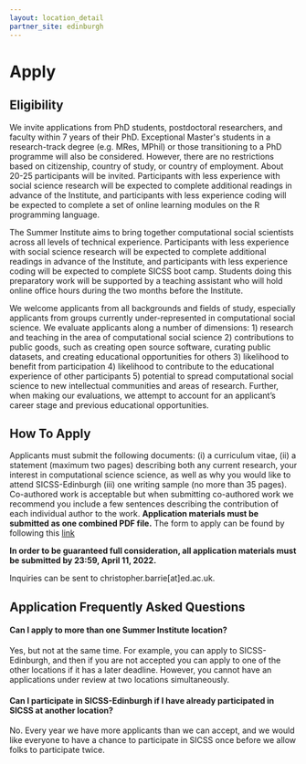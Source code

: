 ```yaml
---
layout: location_detail
partner_site: edinburgh
---
```


# Apply

## Eligibility


We invite applications from PhD students, postdoctoral researchers, and faculty within 7 years of their PhD. Exceptional Master's students in a research-track degree (e.g. MRes, MPhil) or those transitioning to a PhD programme will also be considered. However, there are no restrictions based on citizenship, country of study, or country of employment. About 20-25 participants will be invited. Participants with less experience with social science research will be expected to complete additional readings in advance of the Institute, and participants with less experience coding will be expected to complete a set of online learning modules on the R programming language.

The Summer Institute aims to bring together computational social scientists across all levels of technical experience. Participants with less experience with social science research will be expected to complete additional readings in advance of the Institute, and participants with less experience coding will be expected to complete SICSS boot camp. Students doing this preparatory work will be supported by a teaching assistant who will hold online office hours during the two months before the Institute.

We welcome applicants from all backgrounds and fields of study, especially applicants from groups currently under-represented in computational social science. We evaluate applicants along a number of dimensions: 1) research and teaching in the area of computational social science 2) contributions to public goods, such as creating open source software, curating public datasets, and creating educational opportunities for others 3) likelihood to benefit from participation 4) likelihood to contribute to the educational experience of other participants 5) potential to spread computational social science to new intellectual communities and areas of research. Further, when making our evaluations, we attempt to account for an applicant’s career stage and previous educational opportunities.

## How To Apply

Applicants must submit the following documents: (i) a curriculum vitae, (ii) a statement (maximum two pages) describing both any current research, your interest in computational science science, as well as why you would like to attend SICSS-Edinburgh (iii) one writing sample (no more than 35 pages). Co-authored work is acceptable but when submitting co-authored work we recommend you include a few sentences describing the contribution of each individual author to the work. **Application materials must be submitted as one combined PDF file.** The form to apply can be found by following this [link](https://edinburgh.eu.qualtrics.com/jfe/form/SV_9MIXau1IVq5kq46)

**In order to be guaranteed full consideration, all application materials must be submitted by 23:59, April 11, 2022.** 

Inquiries can be sent to christopher.barrie[at]ed.ac.uk.

## Application Frequently Asked Questions

#### Can I apply to more than one Summer Institute location?

Yes, but not at the same time. For example, you can apply to SICSS-Edinburgh, and then if you are not accepted you can apply to one of the other locations if it has a later deadline. However, you cannot have an applications under review at two locations simultaneously.

#### Can I participate in SICSS-Edinburgh if I have already participated in SICSS at another location?

No. Every year we have more applicants than we can accept, and we would like everyone to have a chance to participate in SICSS once before we allow folks to participate twice.
